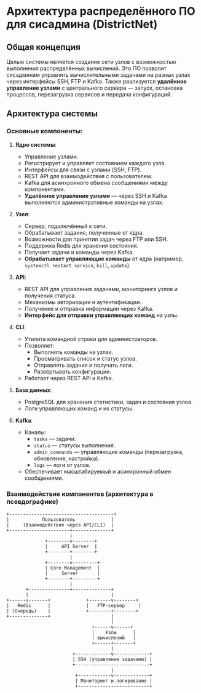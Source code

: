 # Архитектура распределённого ПО для сисадмина (DistrictNet)

## Общая концепция

Целью системы является создание сети узлов с возможностью выполнения распределённых вычислений. Это ПО позволит сисадминам управлять вычислительными задачами на разных узлах через интерфейсы SSH, FTP и Kafka. Также реализуется **удалённое управление узлами** с центрального сервера — запуск, остановка процессов, перезагрузка сервисов и передача конфигураций.

## Архитектура системы

### Основные компоненты:

1. **Ядро системы**:
   - Управление узлами.
   - Регистрирует и управляет состоянием каждого узла.
   - Интерфейсы для связи с узлами (SSH, FTP).
   - REST API для взаимодействия с пользователем.
   - Kafka для асинхронного обмена сообщениями между компонентами.
   - **Удалённое управление узлами** — через SSH и Kafka выполняются административные команды на узлах.

2. **Узел**:
   - Сервер, подключённый к сети.
   - Обрабатывает задания, полученные от ядра.
   - Возможности для принятия задач через FTP или SSH.
   - Поддержка Redis для хранения состояния.
   - Получает задачи и команды через Kafka.
   - **Обрабатывает управляющие команды** от ядра (например, `systemctl restart service`, `kill`, `update`).

3. **API**:
   - REST API для управления задачами, мониторинга узлов и получения статуса.
   - Механизмы авторизации и аутентификации.
   - Получение и отправка информации через Kafka.
   - **Интерфейс для отправки управляющих команд** на узлы.

4. **CLI**:
   - Утилита командной строки для администраторов.
   - Позволяет:
     - Выполнять команды на узлах.
     - Просматривать список и статус узлов.
     - Отправлять задания и получать логи.
     - Развёртывать конфигурации.
   - Работает через REST API и Kafka.

5. **База данных**:
   - PostgreSQL для хранения статистики, задач и состояния узлов.
   - Логи управляющих команд и их статусы.

6. **Kafka**:
   - Каналы:
     - `tasks` — задачи.
     - `status` — статусы выполнения.
     - `admin_commands` — управляющие команды (перезагрузка, обновление, настройка).
     - `logs` — логи от узлов.
   - Обеспечивает масштабируемый и асинхронный обмен сообщениями.

### Взаимодействие компонентов (архитектура в псевдографике)

```text
+--------------------------------------+
|            Пользователь             |
|     (Взаимодействие через API/CLI)  |
+----------------------+--------------+
                       |
              +--------v--------+
              |     API Server  |
              +--------+--------+
                       |
              +--------v---------+
              | Core Management  |
              |     Server       |
              +--------+---------+
                       |
       +---------------+--------------+
       |                              |
+------v-------+             +--------v--------+
|   Redis      |             |   FTP-сервер     |
| (Очередь)    |             +--------+--------+
+--------------+                      |
                                      |
                               +------v------+
                               |    Узлы      |
                               | вычислений   |
                               +------+-------+
                                      |
                        +-------------v-------------+
                        | SSH (управление задачами) |
                        +---------------------------+
                                      |
                         +------------v-------------+
                         | Мониторинг и логирование |
                         +--------------------------+